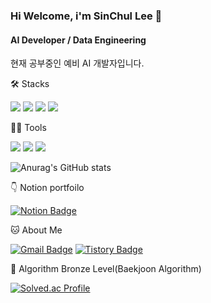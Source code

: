### Hi Welcome, i'm SinChul Lee 👋

#### AI Developer / Data Engineering
현재 공부중인 예비 AI 개발자입니다.


🛠️ Stacks

<img src="https://img.shields.io/badge/Python-3766AB?style=flat-square&logo=Python&logoColor=white"/> <img src="https://img.shields.io/badge/C++-00599C?style=flat-square&logo=C++&logoColor=white"/> <img src="https://img.shields.io/badge/MySQL-4479A1?style=flat-square&logo=MySQL&logoColor=white"/> <img src="https://img.shields.io/badge/pytorch-EE4C2C?style=flat-square&logo=pytorch&logoColor=white"/> 

💪🏼 Tools 

 <img src="https://img.shields.io/badge/Visual Studio Code-007ACC?style=flat-square&logo=Visual Studio Code&logoColor=white"/> <img src="https://img.shields.io/badge/GitHub-181717?style=flat-square&logo=GitHub&logoColor=white"/> <img src="https://img.shields.io/badge/Anaconda-44A833?style=flat-square&logo=Anaconda&logoColor=white"/>

![Anurag's GitHub stats](https://github-readme-stats.vercel.app/api?username=SinChulLee&show_icons=true&theme=radical)

👇 Notion portfoilo

[![Notion Badge](https://img.shields.io/badge/Notion-000000?style=flat-square&logo=Notion&logoColor=white&link=https://comfortable-carnation-df7.notion.site/f585b4cfa9bd4c20ad9627f1511ce307?pvs=4)](https://comfortable-carnation-df7.notion.site/f585b4cfa9bd4c20ad9627f1511ce307?pvs=4)

🐱 About Me

[![Gmail Badge](https://img.shields.io/badge/Gmail-d14836?style=flat-square&logo=Gmail&logoColor=white&link=mailto:dltlscjf11@gmail.com)](mailto:dltlscjf11@gmail.com)
  [![Tistory Badge](https://img.shields.io/badge/tistory-20C997?style=flat-square&logo=Velog&logoColor=white&link=https://lsc99.tistory.com/)](https://lsc99.tistory.com/)


🏅 Algorithm Bronze Level(Baekjoon Algorithm) 

[![Solved.ac Profile](http://mazassumnida.wtf/api/v2/generate_badge?boj=dltlscjf11)](https://solved.ac/dltlscjf11/)  
